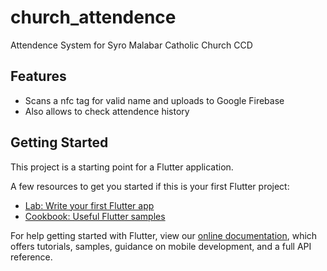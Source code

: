 # church_attendence

Attendence System for Syro Malabar Catholic Church CCD 

## Features

* Scans a nfc tag for valid name and uploads to  Google Firebase
* Also allows to check attendence history


## Getting Started

This project is a starting point for a Flutter application.

A few resources to get you started if this is your first Flutter project:

- [Lab: Write your first Flutter app](https://flutter.dev/docs/get-started/codelab)
- [Cookbook: Useful Flutter samples](https://flutter.dev/docs/cookbook)

For help getting started with Flutter, view our
[online documentation](https://flutter.dev/docs), which offers tutorials,
samples, guidance on mobile development, and a full API reference.
